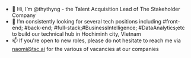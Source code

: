 - 👋 Hi, I’m @thythyng - the Talent Acquisition Lead of The Stakeholder Company
- 💞️ I’m consistently looking for several tech positions including #front-end; #back-end; #full-stack;#BusinessIntelligence; #DataAnalytics;etc to build our technical hub in Hochiminh city, Vietnam
- 📫 If you're open to new roles, please do not hesitate to reach me via naomi@tsc.ai for the various of vacancies at our companies

<!---
thythyng/thythyng is a ✨ special ✨ repository because its `README.md` (this file) appears on your GitHub profile.
You can click the Preview link to take a look at your changes.
--->
